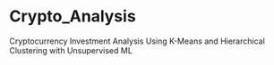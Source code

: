 # Crypto_Analysis
Cryptocurrency Investment Analysis Using K-Means and Hierarchical Clustering with Unsupervised ML
